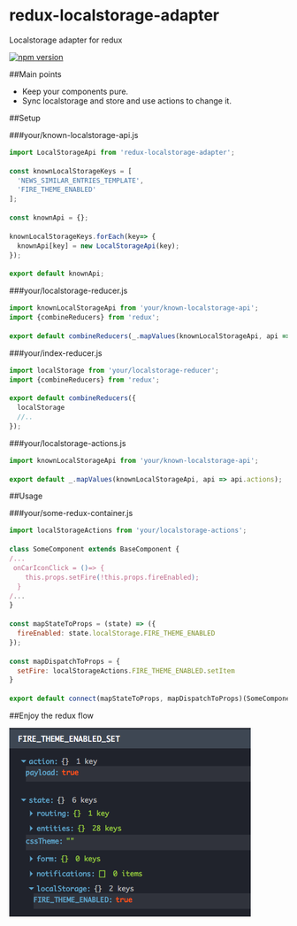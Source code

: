 # redux-localstorage-adapter
Localstorage adapter for redux

[![npm version](https://badge.fury.io/js/redux-localstorage-adapter.svg)](https://badge.fury.io/js/redux-localstorage-adapter)

##Main points
- Keep your components pure.
- Sync localstorage and store and use actions to change it.


##Setup

###your/known-localstorage-api.js

```js
import LocalStorageApi from 'redux-localstorage-adapter';

const knownLocalStorageKeys = [
  'NEWS_SIMILAR_ENTRIES_TEMPLATE',
  'FIRE_THEME_ENABLED'
];

const knownApi = {};

knownLocalStorageKeys.forEach(key=> {
  knownApi[key] = new LocalStorageApi(key);
});

export default knownApi;
```

###your/localstorage-reducer.js

```js
import knownLocalStorageApi from 'your/known-localstorage-api';
import {combineReducers} from 'redux';

export default combineReducers(_.mapValues(knownLocalStorageApi, api => api.reducer));

```

###your/index-reducer.js

```js
import localStorage from 'your/localstorage-reducer';
import {combineReducers} from 'redux';

export default combineReducers({
  localStorage
  //..
});
```

###your/localstorage-actions.js

```js
import knownLocalStorageApi from 'your/known-localstorage-api';

export default _.mapValues(knownLocalStorageApi, api => api.actions);
```

##Usage

###your/some-redux-container.js
```js
import localStorageActions from 'your/localstorage-actions';

class SomeComponent extends BaseComponent {
/...
 onCarIconClick = ()=> {
    this.props.setFire(!this.props.fireEnabled);
  }
/...
}

const mapStateToProps = (state) => ({
  fireEnabled: state.localStorage.FIRE_THEME_ENABLED
});

const mapDispatchToProps = {
  setFire: localStorageActions.FIRE_THEME_ENABLED.setItem
}

export default connect(mapStateToProps, mapDispatchToProps)(SomeComponent);
```

##Enjoy the redux flow

![Image devTools](https://raw.githubusercontent.com/maksim-chekrishov/redux-localstorage-adapter/master/readme-src/dev-tools.png)
